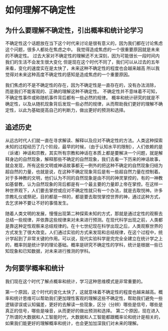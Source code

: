 # 如何理解不确定性

## 为什么要理解不确定性，引出概率和统计论学习

不确定性这个话题放在当下这个时代来讨论是很有意义的，因为我们都在讨论焦虑这个问题，很多人都处在焦虑之中。
我觉得造成焦虑的一个很重要原因就是未来的不确定性。
过去大家对不确定性的理解还不太深刻，因为可能很长一段时间内我们的生活不会发生很大变化
但是现在这个时代不同了，我们可以从过去的五年来看，变化的速度实在是太快了，未来这种不确定性的程度也会越来越高
所以我觉得对未来这种高度不确定性的感知是造成焦虑的一个重要原因。

我们焦虑的不是不确定性的存在，因为不确定性是一直存在的，没有办法消除，
而是我们不能客观的、正确的理解这种不确定性。
不确定性并不意味着不可知，不确定性事件或称随机事件背后都有一些必然的规律。
概率和统计研究的就是不确定性，以及从随机现象背后发现一些必然的规律，从而帮助我们更好的理解不确定性，以此为基础提高自己的判断力，做出更好的预测和选择。

## 追述历史

从远古时代人们就一直在寻求解读、解释以及应对不确定性的方法。人类这种探索未知的过程经历了几个阶段，最早的时候，（由于认知水平的限制），人们依赖的是（诉诸）神话和宗教，其实所有宗教和神话在本质上都是要解决一个问题，就是解释身边的自然现象，解释那些不确定的自然现象，我们去看一下历来的神话故事，就会发现，所有这些文明或神话故事都无一例外的把这种不确定的自然现象归结为超自然的力量，也就是说，在这种不确定现象背后是有一些超自然力量在控制着。对于多神教的文明，他们认为不同的自然现象是由不同的神灵掌控的，有的一神教如基督教，认为自然现象的背后都是有一个最主要的力量即上帝在掌控。在这样一种世界观下，人们要去掌控或应对不确定性就只有一个办法，就是去取悦神。许多宗教礼仪或祭祀，目的都是一样的，都是要去取悦掌控世界的神，通过这种方式，去乞求神不要让不好的事情发生。

随着人类文明的发展，慢慢出现第二种探索未知的方式，那就是通过定性的观察去总结一些规律，并依靠这些规律来对未来进行预测。在现代科学出现之前，人类都是靠这种定性观察来总结规律的。在十七世纪现在科学出现之后，人类观察世界的方式发生了很大改变。人们通过实验的方式来发现和总结规律，在这个过程中，统计学起到了非常关键的作用。可以说，现代实验科学是完完全全建立在统计学之上的，概率则是统计学的理论基础。概率是研究不确定性的学科，统计是根据一些已知现象和已知数据，对未来进行推测的学科。

## 为何要学概率和统计

我们现在这个时代了解点概率和统计，学习这种思维模式是非常重要的。

第一个原因，这个时代的变化太快了，这就意味着不确定性的程度也越来越高。概率和统计思维可以帮助我们更加理性客观的理解这些不确定性，帮助我们避免一些逻辑谬误或认知偏差，更好的去解读一些现象，区分（分辨）哪些是信号，哪些是真正的信号，哪些是噪音，从而更好的做出预测和选择。
第二个原因，现在进入了所谓的大数据和人工智能时代，大数据和人工智能都跟概率论和统计是相关的，如果我们能更好的理解概率和统计，也会更加加深我们对未来的理解。
